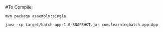 
#To Compile:

```
mvn package assembly:single

```

```
java -cp target/batch-app-1.0-SNAPSHOT.jar com.learningbatch.app.App

```
